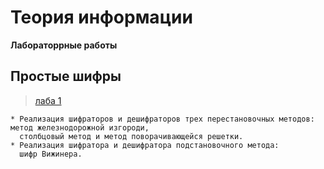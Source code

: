 # Теория информации 
**Лабораторрные работы**

## Простые шифры
> [лаба 1](https://github.com/protasenya02/TI/tree/main/lab%201)
```
* Реализация шифраторов и дешифраторов трех перестановочных методов: метод железнодорожной изгороди, 
  столбцовый метод и метод поворачивающейся решетки.
* Реализация шифратора и дешифратора подстановочного метода:
  шифр Вижинера.
```
